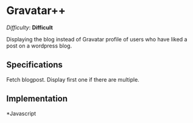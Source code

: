 Gravatar++
==========

_Difficulty_: __Difficult__

Displaying the blog instead of Gravatar profile of users who have liked a post on a wordpress blog.

## Specifications ##

Fetch blogpost.
Display first one if there are multiple.



## Implementation ##

*Javascript


